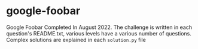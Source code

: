 # google-foobar
Google Foobar Completed In August 2022. The challenge is written in each question's README.txt, various levels have a various number of questions. Complex solutions are explained in each `solution.py` file
